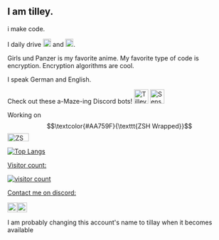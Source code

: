 ## I am tilley. 

i make code. 

I daily drive 
<a href="https://www.qubes-os.org/" target="_blank" rel="noreferrer"><img src="http://www.qubes-os.org/attachment/icons/512x512/apps/qubes-logo-icon.png" width="18" height="18" alt="QubesOS"/></a> and <a href="https://endeavouros.com/" target="_blank" rel="noreferrer"><img src="https://endeavouros.com/wp-content/uploads/2021/04/eos-icon.png" width="18" height="18" alt="EndeavourOS"/></a>. 

Girls und Panzer is my favorite anime. My favorite type of code is encryption. Encryption algorithms are cool.

I speak German and English.

Check out these a-Maze-ing Discord bots!
<a href="https://discord.com/oauth2/authorize?client_id=1333247177606299661" target="_blank" rel="noreferrer"><img src="https://cdn.discordapp.com/app-icons/1333247177606299661/ac3f6739661fd4d7998bb759fd585735.png" width="32" height="32" alt="Tilley Maze Bot" /></a>  <a href="https://discord.com/oauth2/authorize?client_id=1335044960898252830" target="_blank" rel="noreferrer"><img src="https://cdn.discordapp.com/app-icons/1335044960898252830/1d51a3dbd58233e2576de04eb4a017a1.png" width="32" height="32" alt="Sense's Maze Solver" /></a>
  
Working on $$\textcolor{#AA759F}{\texttt{ZSH Wrapped}}$$ <a href="https://github.com/tillay8/zsh-wrapped" target="_blank" rel="noreferrer"><img src="https://github.com/user-attachments/assets/b996f224-464e-4734-8068-0b215c95c915" height="18" width="48" alt="ZSH Wrapped" />

![Top Langs](https://github-readme-stats.vercel.app/api/top-langs/?username=tillay8&layout=compact&theme=transparent)

Visitor count:

![visitor count](https://profile-counter.glitch.me/tillay8/count.svg)

Contact me on discord:

<a href="https://discord.com/users/1239747535120236616" target="_blank" rel="noreferrer"><img src="https://cdn.discordapp.com/avatars/1239747535120236616/10c1c352bb1dd75389c41bd3687891b9.webp" height="22" alt="tillay8"/></a><a href="https://discord.com/users/1239747535120236616" target="_blank" rel="noreferrer"><img src="https://github.com/user-attachments/assets/f01dc5a3-5dcd-4b74-8741-497711f45ed0" height="22" alt="tillay8"/></a>

I am probably changing this account's name to tillay when it becomes available
